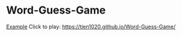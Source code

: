 # Word-Guess-Game
[Example](https://github.com/tien1020/Word-Guess-Game/blob/master/asset/wordguess.pdf)
Click to play: https://tien1020.github.io/Word-Guess-Game/
